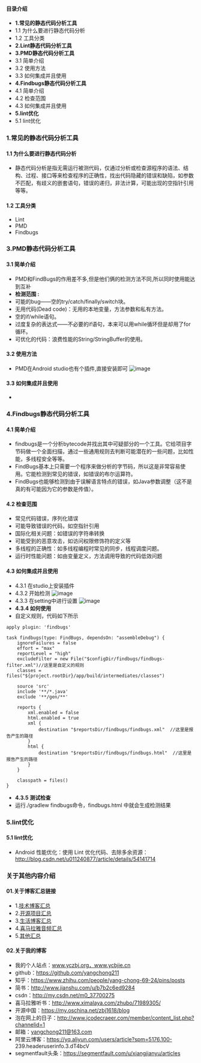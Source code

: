 #### **目录介绍**
- **1.常见的静态代码分析工具**
- 1.1 为什么要进行静态代码分析
- 1.2 工具分类
- **2.Lint静态代码分析工具**
- **3.PMD静态代码分析工具**
- 3.1 简单介绍
- 3.2 使用方法
- 3.3 如何集成并且使用
- **4.Findbugs静态代码分析工具**
- 4.1 简单介绍
- 4.2 检查范围
- 4.3 如何集成并且使用
- **5.lint优化**
- 5.1 lint优化


### 1.常见的静态代码分析工具
#### 1.1 为什么要进行静态代码分析
- 静态代码分析是指无需运行被测代码，仅通过分析或检查源程序的语法、结构、过程、接口等来检查程序的正确性，找出代码隐藏的错误和缺陷，如参数不匹配，有歧义的嵌套语句，错误的递归，非法计算，可能出现的空指针引用等等。


#### 1.2 工具分类
- Lint
- PMD
- Findbugs

### 3.PMD静态代码分析工具
#### 3.1 简单介绍
- PMD和FindBugs的作用差不多,但是他们俩的检测方法不同,所以同时使用能达到互补
- **检测范围 :**
- 可能的bug——空的try/catch/finally/switch块。
- 无用代码(Dead code)：无用的本地变量，方法参数和私有方法。
- 空的if/while语句。
- 过度复杂的表达式——不必要的if语句，本来可以用while循环但是却用了for循环。
- 可优化的代码：浪费性能的String/StringBuffer的使用。

#### 3.2 使用方法
- PMD在Android studio也有个插件,直接安装即可
![image](https://user-gold-cdn.xitu.io/2017/3/24/cac93e0215135457f58b6f89c30f153f)


#### 3.3 如何集成并且使用
- 


### 4.Findbugs静态代码分析工具
#### 4.1 简单介绍
- findbugs是一个分析bytecode并找出其中可疑部分的一个工具。它给项目字节码做一个全面扫描，通过一些通用规则去判断可能潜在的一些问题，比如性能，多线程安全等等。
- FindBugs基本上只需要一个程序来做分析的字节码，所以这是非常容易使用。它能检测到常见的错误，如错误的布尔运算符。
- FindBugs也能够检测到由于误解语言特点的错误，如Java参数调整（这不是真的有可能因为它的参数是传值）。


#### 4.2 检查范围
- 常见代码错误，序列化错误
- 可能导致错误的代码，如空指针引用
- 国际化相关问题：如错误的字符串转换
- 可能受到的恶意攻击，如访问权限修饰符的定义等
- 多线程的正确性：如多线程编程时常见的同步，线程调度问题。
- 运行时性能问题：如由变量定义，方法调用导致的代码低效问题 


#### 4.3 如何集成并且使用
- 4.3.1 在studio上安装插件
- 4.3.2 开始检测
![image](https://upload-images.jianshu.io/upload_images/4432347-0cb428d1fb5ac3ab.png?imageMogr2/auto-orient/strip%7CimageView2/2/w/1240)
- 4.3.3 在setting中进行设置
![image](https://upload-images.jianshu.io/upload_images/4432347-ab6fd4a4ac0c4a0c.png?imageMogr2/auto-orient/strip%7CimageView2/2/w/1240)
- **4.3.4 如何使用**
- 自定义规则，代码如下所示
```
apply plugin: 'findbugs'

task findbugs(type: FindBugs, dependsOn: "assembleDebug") {
    ignoreFailures = false
    effort = "max"
    reportLevel = "high"
    excludeFilter = new File("$configDir/findbugs/findbugs-filter.xml")//这里是自定义的规则
    classes = files("${project.rootDir}/app/build/intermediates/classes")

    source 'src'
    include '**/*.java'
    exclude '**/gen/**'

    reports {
        xml.enabled = false
        html.enabled = true
        xml {
            destination "$reportsDir/findbugs/findbugs.xml"  //这里是报告产生的路径
        }
        html {
            destination "$reportsDir/findbugs/findbugs.html"  //这里是报告产生的路径
        }
    }

    classpath = files()
}
```



- **4.3.5 测试检查**
- 运行./gradlew findbugs命令，findbugs.html 中就会生成检测结果


### 5.lint优化
#### 5.1 lint优化
-  Android 性能优化：使用 Lint 优化代码、去除多余资源：http://blog.csdn.net/u011240877/article/details/54141714



### 关于其他内容介绍
#### 01.关于博客汇总链接
- 1.[技术博客汇总](https://www.jianshu.com/p/614cb839182c)
- 2.[开源项目汇总](https://blog.csdn.net/m0_37700275/article/details/80863574)
- 3.[生活博客汇总](https://blog.csdn.net/m0_37700275/article/details/79832978)
- 4.[喜马拉雅音频汇总](https://www.jianshu.com/p/f665de16d1eb)
- 5.[其他汇总](https://www.jianshu.com/p/53017c3fc75d)



#### 02.关于我的博客
- 我的个人站点：www.yczbj.org，www.ycbjie.cn
- github：https://github.com/yangchong211
- 知乎：https://www.zhihu.com/people/yang-chong-69-24/pins/posts
- 简书：http://www.jianshu.com/u/b7b2c6ed9284
- csdn：http://my.csdn.net/m0_37700275
- 喜马拉雅听书：http://www.ximalaya.com/zhubo/71989305/
- 开源中国：https://my.oschina.net/zbj1618/blog
- 泡在网上的日子：http://www.jcodecraeer.com/member/content_list.php?channelid=1
- 邮箱：yangchong211@163.com
- 阿里云博客：https://yq.aliyun.com/users/article?spm=5176.100- 239.headeruserinfo.3.dT4bcV
- segmentfault头条：https://segmentfault.com/u/xiangjianyu/articles



